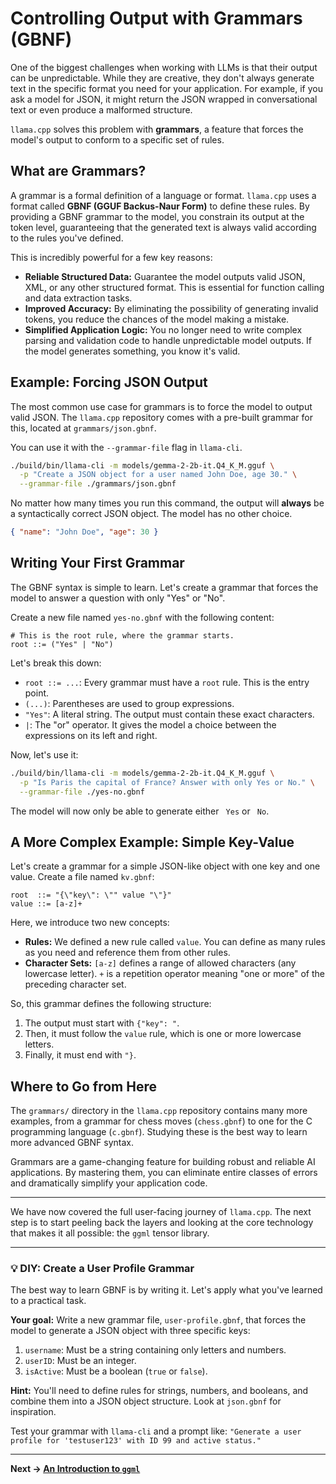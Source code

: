 # Controlling Output with Grammars (GBNF)

One of the biggest challenges when working with LLMs is that their output can be unpredictable. While they are creative, they don't always generate text in the specific format you need for your application. For example, if you ask a model for JSON, it might return the JSON wrapped in conversational text or even produce a malformed structure.

`llama.cpp` solves this problem with **grammars**, a feature that forces the model's output to conform to a specific set of rules.

## What are Grammars?

A grammar is a formal definition of a language or format. `llama.cpp` uses a format called **GBNF (GGUF Backus-Naur Form)** to define these rules. By providing a GBNF grammar to the model, you constrain its output at the token level, guaranteeing that the generated text is always valid according to the rules you've defined.

This is incredibly powerful for a few key reasons:

-   **Reliable Structured Data:** Guarantee the model outputs valid JSON, XML, or any other structured format. This is essential for function calling and data extraction tasks.
-   **Improved Accuracy:** By eliminating the possibility of generating invalid tokens, you reduce the chances of the model making a mistake.
-   **Simplified Application Logic:** You no longer need to write complex parsing and validation code to handle unpredictable model outputs. If the model generates something, you know it's valid.

## Example: Forcing JSON Output

The most common use case for grammars is to force the model to output valid JSON. The `llama.cpp` repository comes with a pre-built grammar for this, located at `grammars/json.gbnf`.

You can use it with the `--grammar-file` flag in `llama-cli`.

```bash
./build/bin/llama-cli -m models/gemma-2-2b-it.Q4_K_M.gguf \
  -p "Create a JSON object for a user named John Doe, age 30." \
  --grammar-file ./grammars/json.gbnf
```

No matter how many times you run this command, the output will **always** be a syntactically correct JSON object. The model has no other choice.

```json
{ "name": "John Doe", "age": 30 }
```

## Writing Your First Grammar

The GBNF syntax is simple to learn. Let's create a grammar that forces the model to answer a question with only "Yes" or "No".

Create a new file named `yes-no.gbnf` with the following content:

```gbnf
# This is the root rule, where the grammar starts.
root ::= ("Yes" | "No")
```

Let's break this down:

-   `root ::= ...`: Every grammar must have a `root` rule. This is the entry point.
-   `(...)`: Parentheses are used to group expressions.
-   `"Yes"`: A literal string. The output must contain these exact characters.
-   `|`: The "or" operator. It gives the model a choice between the expressions on its left and right.

Now, let's use it:

```bash
./build/bin/llama-cli -m models/gemma-2-2b-it.Q4_K_M.gguf \
  -p "Is Paris the capital of France? Answer with only Yes or No." \
  --grammar-file ./yes-no.gbnf
```

The model will now only be able to generate either ` Yes` or ` No`.

## A More Complex Example: Simple Key-Value

Let's create a grammar for a simple JSON-like object with one key and one value. Create a file named `kv.gbnf`:

```gbnf
root  ::= "{\"key\": \"" value "\"}"
value ::= [a-z]+
```

Here, we introduce two new concepts:

-   **Rules:** We defined a new rule called `value`. You can define as many rules as you need and reference them from other rules.
-   **Character Sets:** `[a-z]` defines a range of allowed characters (any lowercase letter). `+` is a repetition operator meaning "one or more" of the preceding character set.

So, this grammar defines the following structure:
1.  The output must start with `{"key": "`.
2.  Then, it must follow the `value` rule, which is one or more lowercase letters.
3.  Finally, it must end with `"}`.

## Where to Go from Here

The `grammars/` directory in the `llama.cpp` repository contains many more examples, from a grammar for chess moves (`chess.gbnf`) to one for the C programming language (`c.gbnf`). Studying these is the best way to learn more advanced GBNF syntax.

Grammars are a game-changing feature for building robust and reliable AI applications. By mastering them, you can eliminate entire classes of errors and dramatically simplify your application code.

---

We have now covered the full user-facing journey of `llama.cpp`. The next step is to start peeling back the layers and looking at the core technology that makes it all possible: the `ggml` tensor library.

---

### 💡 DIY: Create a User Profile Grammar

The best way to learn GBNF is by writing it. Let's apply what you've learned to a practical task.

**Your goal:** Write a new grammar file, `user-profile.gbnf`, that forces the model to generate a JSON object with three specific keys:
1.  `username`: Must be a string containing only letters and numbers.
2.  `userID`: Must be an integer.
3.  `isActive`: Must be a boolean (`true` or `false`).

**Hint:** You'll need to define rules for strings, numbers, and booleans, and combine them into a JSON object structure. Look at `json.gbnf` for inspiration.

Test your grammar with `llama-cli` and a prompt like: `"Generate a user profile for 'testuser123' with ID 99 and active status."`

---

**Next → [An Introduction to `ggml`](./07-ggml-architecture.md)**
